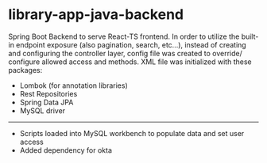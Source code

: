 # library-app-java-backend

Spring Boot Backend to serve React-TS frontend. 
In order to utilize the built-in endpoint exposure (also pagination, search, etc...), instead of creating
and configuring the controller layer, config file was created to override/ configure allowed access and methods.
XML file was initialized with these packages:
* Lombok (for annotation libraries)
* Rest Repositories
* Spring Data JPA
* MySQL driver

<hr>

* Scripts loaded into MySQL workbench to populate data and set user access
* Added dependency for okta
 
